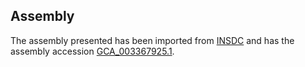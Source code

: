 
Assembly
--------

The assembly presented has been imported from 
[INSDC](http://www.insdc.org) and has the assembly accession
[GCA\_003367925.1](http://www.ebi.ac.uk/ena/data/view/GCA_003367925.1).

